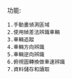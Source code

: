 功能:

    1.手動畫偵測區域
    2.使用幀差法辨識車輛
    3.車輛追蹤
    4.車輛方向辨識
    5.車輛逆向辨識
    6.俯視圖轉換做車速辨識
    7.資料儲存和讀取
